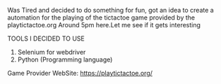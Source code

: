Was Tired and decided to do something for fun, got an idea to create a automation for the playing of the tictactoe game provided by the playtictactoe.org
Around 5pm here.Let me see if it gets interesting

TOOLS I DECIDED TO USE
1. Selenium for webdriver
2. Python (Programming language)


Game Provider
WebSite: https://playtictactoe.org/